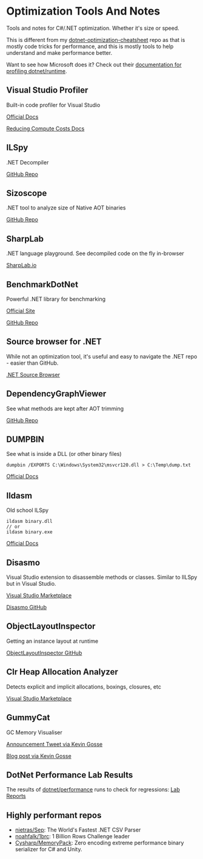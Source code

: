 # Optimization Tools And Notes
Tools and notes for C#/.NET optimization. Whether it's size or speed. 

This is different from my [dotnet-optimization-cheatsheet](https://github.com/nikouu/dotnet-optimization-cheatsheet) repo as that is mostly code tricks for performance, and this is mostly tools to help understand and make performance better.

Want to see how Microsoft does it? Check out their [documentation for profiling dotnet/runtime](https://github.com/dotnet/performance/blob/main/docs/profiling-workflow-dotnet-runtime.md).

## Visual Studio Profiler

Built-in code profiler for Visual Studio

[Official Docs](https://learn.microsoft.com/en-us/visualstudio/profiling/profiling-feature-tour?view=vs-2022)

[Reducing Compute Costs Docs](https://learn.microsoft.com/en-us/visualstudio/profiling/optimize-code-using-profiling-tools?view=vs-2022)

## ILSpy

.NET Decompiler

[GitHub Repo](https://github.com/icsharpcode/ILSpy)

## Sizoscope

.NET tool to analyze size of Native AOT binaries

[GitHub Repo](https://github.com/MichalStrehovsky/sizoscope)

## SharpLab

.NET language playground. See decompiled code on the fly in-browser

[SharpLab.io](https://sharplab.io/)

## BenchmarkDotNet

Powerful .NET library for benchmarking

[Official Site](https://benchmarkdotnet.org/)

[GitHub Repo](https://github.com/dotnet/BenchmarkDotNet)

## Source browser for .NET

While not an optimization tool, it's useful and easy to navigate the .NET repo - easier than GitHub.

[.NET Source Browser](https://source.dot.net/)

## DependencyGraphViewer

See what methods are kept after AOT trimming

[GitHub Repo](https://github.com/dotnet/runtime/tree/main/src/coreclr/tools/aot/DependencyGraphViewer)

## DUMPBIN

See what is inside a DLL (or other binary files)
```
dumpbin /EXPORTS C:\Windows\System32\msvcr120.dll > C:\Temp\dump.txt
```
[Official Docs](https://learn.microsoft.com/en-us/previous-versions/visualstudio/visual-studio-2008/c1h23y6c(v=vs.90))

## Ildasm

Old school ILSpy

```
ildasm binary.dll
// or
ildasm binary.exe
```
[Official Docs](https://learn.microsoft.com/en-us/dotnet/framework/tools/ildasm-exe-il-disassembler)

## Disasmo

Visual Studio extension to disassemble methods or classes. Similar to IlLSpy but in Visual Studio.

[Visual Studio Marketplace](https://marketplace.visualstudio.com/items?itemName=EgorBogatov.Disasmo)

[Disasmo GitHub](https://github.com/EgorBo/Disasmo)

## ObjectLayoutInspector

Getting an instance layout at runtime

[ObjectLayoutInspector GitHub](https://github.com/SergeyTeplyakov/ObjectLayoutInspector)

## Clr Heap Allocation Analyzer

Detects explicit and implicit allocations, boxings, closures, etc

[Visual Studio Marketplace](https://marketplace.visualstudio.com/items?itemName=MukulSabharwal.ClrHeapAllocationAnalyzer&ssr=false#overview)

## GummyCat

GC Memory Visualiser

[Announcement Tweet via Kevin Gosse](https://twitter.com/KooKiz/status/1762444411546357809)

[Blog post via Kevin Gosse](https://minidump.net/gummycat/)

## DotNet Performance Lab Results

The results of [dotnet/performance](https://github.com/dotnet/performance) runs to check for regressions: [Lab Reports](https://pvscmdupload.blob.core.windows.net/reports/allTestHistory/TestHistoryIndexIndex.html)

## Highly performant repos

- [nietras/Sep](https://github.com/nietras/Sep): The World's Fastest .NET CSV Parser
- [noahfalk/1brc](https://github.com/noahfalk/1brc): 1 Billion Rows Challenge leader
- [Cysharp/MemoryPack](https://github.com/Cysharp/MemoryPack): Zero encoding extreme performance binary serializer for C# and Unity.
